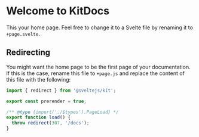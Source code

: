 <div style="max-width: 992px; margin: 0 auto;">

# Welcome to KitDocs

This your home page. Feel free to change it to a Svelte file by renaming it to `+page.svelte`.

## Redirecting

You might want the home page to be the first page of your documentation. If this is the case,
rename this file to `+page.js` and replace the content of this file with the following:

```js copy
import { redirect } from '@sveltejs/kit';

export const prerender = true;

/** @type {import('./$types').PageLoad} */
export function load() {
  throw redirect(307, '/docs');
}
```

</div>
